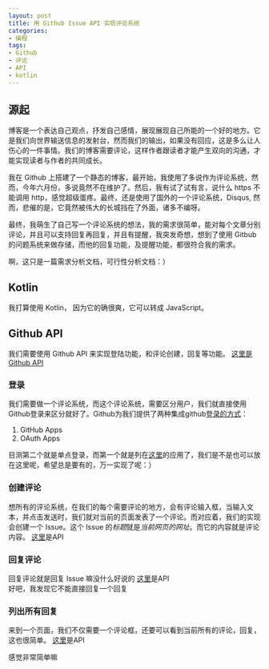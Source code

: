 ```yaml
---
layout: post
title: 用 Github Issue API 实现评论系统
categories:
- 编程
tags:
- Github
- 评论
- API
- kotlin
---
```


## 源起
博客是一个表达自己观点，抒发自己感情，展现展现自己所能的一个好的地方。它是我们向世界输送信息的发射台，然而我们的输出，如果没有回应，这是多么让人伤心的一件事情。我们的博客需要评论，这样作者跟读者才能产生双向的沟通，才能实现读者与作者的共同成长。

我在 Github 上搭建了一个静态的博客，最开始，我使用了多说作为评论系统，然而，今年六月份，多说竟然不在维护了。然后，我有试了试有言，说什么 https 不能调用 http，感觉超级蛋疼。最终，还是使用了国外的一个评论系统，Disqus, 然而，悲催的是，它竟然被伟大的长城挡在了外面，诸多不编呀。

最终，我萌生了自己写一个评论系统的想法，我的需求很简单，能对每个文章分别评论，并且可以支持回复再回复，并且有提醒，我突发奇想，想到了使用 Gitbub 的问题系统来做存储，而他的回复功能，及提醒功能，都很符合我的需求。

啊，这只是一篇需求分析文档，可行性分析文档：）

## Kotlin

我打算使用 Kotlin， 因为它的确很爽，它可以转成 JavaScript。

## Github API

我们需要使用 Github API 来实现登陆功能，和评论创建，回复等功能。
[这里是 Github API](https://developer.github.com/v3/)

### 登录
我们需要做一个评论系统，而这个评论系统，需要区分用户，我们就直接使用Github登录来区分就好了。Github为我们提供了两种集成github[登录的方式](https://developer.github.com/apps/building-integrations/setting-up-a-new-integration/about-choosing-an-integration-type/)：

1. GitHub Apps
2. OAuth Apps

目测第二个就是单点登录，而第一个就是列在[这里](https://github.com/marketplace)的应用了，我们是不是也可以放在这里呢，希望总是要有的，万一实现了呢：）

### 创建评论
想所有的评论系统，在我们的每个需要评论的地方，会有评论输入框，当输入文本，并点击发送时，我们就对当前的页面发表了一个评论。而对应着，我们的实现会创建一个 Issue。这个 Issue 的*标题*就是*当前网页的网址*。而它的内容就是评论内容。
[这里](https://developer.github.com/v3/issues/#create-an-issue)是API

### 回复评论
回复评论就是回复 Issue 嘛没什么好说的
[这里](https://developer.github.com/v3/issues/comments/#create-a-comment)是API  
好吧，我发现它不能直接回复一个回复

### 列出所有回复
来到一个页面，我们不仅需要一个评论框，还要可以看到当前所有的评论，回复，这也很简单。
[这里](https://developer.github.com/v3/issues/comments/#list-comments-on-an-issue)是API

感觉非常简单嘛